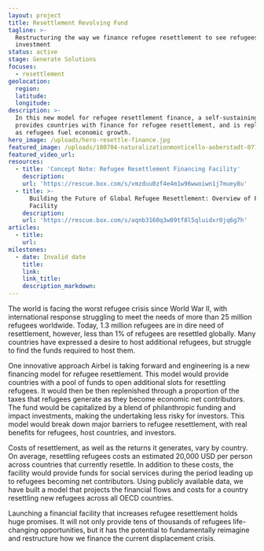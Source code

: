 ```yaml
---
layout: project
title: Resettlement Revolving Fund
tagline: >-
  Restructuring the way we finance refugee resettlement to see refugees as an
  investment
status: active
stage: Generate Solutions
focuses:
  - resettlement
geolocation:
  region:
  latitude:
  longitude:
description: >-
  In this new model for refugee resettlement finance, a self-sustaining fund
  provides countries with finance for refugee resettlement, and is replenished
  as refugees fuel economic growth.
hero_image: /uploads/hero-resettle-finance.jpg
featured_image: /uploads/180704-naturalizationmonticello-aoberstadt-071.jpg
featured_video_url:
resources:
  - title: 'Concept Note: Refugee Resettlement Financing Facility'
    description:
    url: 'https://rescue.box.com/s/vmzduu0zf4e4m1w96wwoiwn1j7muey8u'
  - title: >-
      Building the Future of Global Refugee Resettlement: Overview of Financial
      Facility
    description:
    url: 'https://rescue.box.com/s/aqnb3160q3w89tf8l5qluidxr0jq6g7h'
articles:
  - title:
    url:
milestones:
  - date: Invalid date
    title:
    link:
    link_title:
    description_markdown:
---
```


The world is facing the worst refugee crisis since World War II, with international response struggling to meet the needs of more than 25 million refugees worldwide. Today, 1.3 million refugees are in dire need of resettlement, however, less than 1% of refugees are resettled globally. Many countries have expressed a desire to host additional refugees, but struggle to find the funds required to host them.

One innovative approach Airbel is taking forward and engineering is a new financing model for refugee resettlement. This model would provide countries with a pool of funds to open additional slots for resettling refugees. It would then be then replenished through a proportion of the taxes that refugees generate as they become economic net contributors. The fund would be capitalized by a blend of philanthropic funding and impact investments, making the undertaking less risky for investors. This model would break down major barriers to refugee resettlement, with real benefits for refugees, host countries, and investors.

Costs of resettlement, as well as the returns it generates, vary by country. On average, resettling refugees costs an estimated 20,000 USD per person across countries that currently resettle. In addition to these costs, the facility would provide funds for social services during the period leading up to refugees becoming net contributors. Using publicly available data, we have built a model that projects the financial flows and costs for a country resettling new refugees across all OECD countries.

Launching a financial facility that increases refugee resettlement holds huge promises. It will not only provide tens of thousands of refugees life-changing opportunities, but it has the potential to fundamentally reimagine and restructure how we finance the current displacement crisis.
